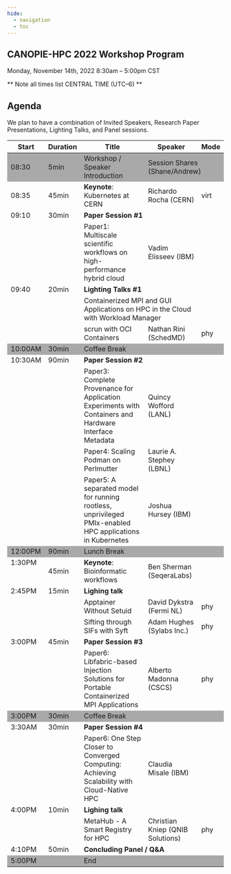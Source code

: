 ```yaml
---
hide:
  - navigation
  - toc
---
```


## CANOPIE-HPC 2022 Workshop Program
Monday, November 14th, 2022
8:30am – 5:00pm CST

** Note all times list CENTRAL TIME (UTC–6) **


## Agenda

We plan to have a combination of Invited Speakers, Research Paper Presentations, Lighting Talks, and Panel sessions.

<table>
<thead>
  <tr>
    <th>Start</th>
    <th>Duration</th>
    <th>Title</th>
    <th>Speaker</th>
    <th>Mode</th>
  </tr>
</thead>
<tbody>
    <tr style="background-color:#A9A9A9">
        <td>08:30</td>
        <td>5min</td>
        <td>Workshop / Speaker Introduction</td>
        <td colspan="2">Session Shares (Shane/Andrew)</td>
    </tr>
    <tr>
        <td>08:35</td>
        <td>45min</td>
        <td><b>Keynote</b>: Kubernetes at CERN</td>
        <td>Richardo Rocha (CERN)</td>
        <td>virt</td>
    </tr>
    <tr>
        <td style="vertical-align:top" rowspan="2">09:10</td>
        <td style="vertical-align:top" rowspan="2">30min</td>
        <td colspan="4"><b>Paper Session #1</b></td>
    </tr>
    <tr>
        <td>Paper1: Multiscale scientific workflows on high-performance hybrid cloud</td>
        <td>Vadim Elisseev (IBM)</td>
        <td></td>
    </tr>
    <tr>
        <td style="vertical-align:top" rowspan="3">09:40</td>
        <td style="vertical-align:top" rowspan="3">20min</td>
        <td colspan="4"><b>Lighting Talks #1</b></td>
    </tr>
    <tr>
        <td colspan="2">Containerized MPI and GUI Applications on HPC in the Cloud with Workload Manager</td>
        <td></td>
    </tr>
    <tr>
        <td>scrun with OCI Containers</td>
        <td>Nathan Rini (SchedMD)</td>
        <td>phy</td>
    </tr>
    <tr style="background-color:#A9A9A9">
        <td>10:00AM</td>
        <td>30min</td>
        <td colspan="3">Coffee Break</td>
    </tr>
    <tr>
        <td style="vertical-align:top" rowspan="4">10:30AM</td>
        <td style="vertical-align:top" rowspan="4">90min</td>
        <td colspan="3"><b>Paper Session #2</b></td>
    </tr>
    <tr>
        <td>Paper3: Complete Provenance for Application Experiments with Containers and Hardware Interface Metadata</td>
        <td>Quincy Wofford (LANL)</td>
        <td></td>
    </tr>
    <tr>
        <td>Paper4: Scaling Podman on Perlmutter</td>
        <td>Laurie A. Stephey (LBNL)</td>
        <td></td>
    </tr>
    <tr>
        <td>Paper5: A separated model for running rootless, unprivileged PMIx-enabled HPC applications in Kubernetes</td>
        <td>Joshua Hursey (IBM)</td>
        <td></td>
    </tr>
    <tr style="background-color:#A9A9A9">
        <td>12:00PM</td>
        <td>90min</td>
        <td colspan="3">Lunch Break</td>
    </tr>
    <tr>
        <td style="vertical-align:top">1:30PM</td>
        <td>45min</td>
        <td><b>Keynote</b>: Bioinformatic workflows</td>
        <td>Ben Sherman (SeqeraLabs)</td>
        <td></td>
    </tr>
    <tr>
        <td style="vertical-align:top" rowspan="3">2:45PM</td>
        <td style="vertical-align:top" rowspan="3">15min</td>
        <td colspan="3"><b>Lighing talk</b></td>
    </tr>
    <tr>
        <td>Apptainer Without Setuid</td>
        <td>David Dykstra (Fermi NL)</td>
        <td>phy</td>
    </tr>
    <tr>
        <td>Sifting through SIFs with Syft</td>
        <td>Adam Hughes (Sylabs Inc.)</td>
        <td>phy</td>
    </tr>
    <tr>
        <td style="vertical-align:top"  rowspan="2">3:00PM</td>
        <td style="vertical-align:top"  rowspan="2">45min</td>
        <td colspan="3"><b>Paper Session #3</b></td>
    </tr>
    <tr>
        <td>Paper6: Libfabric-based Injection Solutions for Portable Containerized MPI Applications</td>
        <td>Alberto Madonna (CSCS)</td>
        <td>phy</td>
    </tr>
    <tr style="background-color:#A9A9A9">
        <td>3:00PM</td>
        <td>30min</td>
        <td colspan="3">Coffee Break</td>
    </tr>
    <tr>
        <td style="vertical-align:top" rowspan="2">3:30AM</td>
        <td style="vertical-align:top" rowspan="2">30min</td>
        <td colspan="3"><b>Paper Session #4</b></td>
    </tr>
    <tr>
        <td>Paper6: One Step Closer to Converged Computing: Achieving Scalability with Cloud-Native HPC</td>
        <td>Claudia Misale (IBM)</td>
        <td></td>
    </tr>
    <tr>
        <td style="vertical-align:top" rowspan="2">4:00PM</td>
        <td style="vertical-align:top" rowspan="2">10min</td>
        <td colspan="3"><b>Lighing talk</b></td>
    </tr>
    <tr>
        <td>MetaHub - A Smart Registry for HPC</td>
        <td>Christian Kniep (QNIB Solutions)</td>
        <td>phy</td>
    </tr> 
    <tr>
        <td>4:10PM</td>
        <td>50min</td>
        <td colspan="3"><b>Concluding Panel / Q&A</b></td>
    </tr>
    <tr style="background-color:#A9A9A9">
        <td colspan="2">5:00PM</td>
        <td colspan="3">End</td>
    </tr>
</tbody>
</table>
